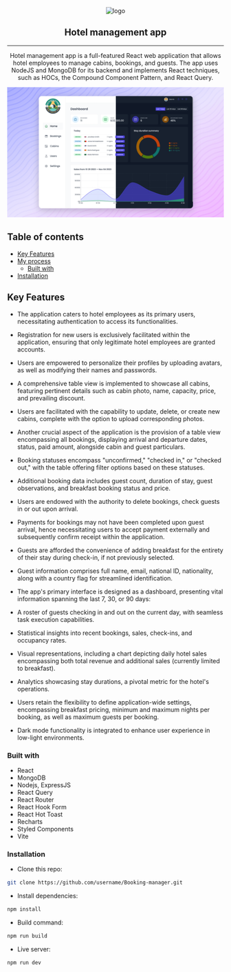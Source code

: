 <div align="center">

  <img src="./logo.png" alt="logo" width="90" height="auto">

  <h2>Hotel management app</h2>

  <hr>

</div>

<!-- Badges -->

<!-- Brief -->
<p align="center">
Hotel management app is a full-featured React web application that allows hotel employees to manage cabins, bookings, and guests. The app uses NodeJS and MongoDB for its backend and implements React techniques, such as HOCs, the Compound Component Pattern, and React Query.
</p>

<!-- Screenshot -->

![Screenshot](./public/Hotel_booking_manager.png)

</a>

## Table of contents

- [Key Features](#key-features)
- [My process](#my-process)
  - [Built with](#built-with)
- [Installation](#installation)

## Key Features

- The application caters to hotel employees as its primary users, necessitating authentication to access its functionalities.

- Registration for new users is exclusively facilitated within the application, ensuring that only legitimate hotel employees are granted accounts.

- Users are empowered to personalize their profiles by uploading avatars, as well as modifying their names and passwords.

- A comprehensive table view is implemented to showcase all cabins, featuring pertinent details such as cabin photo, name, capacity, price, and prevailing discount.

- Users are facilitated with the capability to update, delete, or create new cabins, complete with the option to upload corresponding photos.

- Another crucial aspect of the application is the provision of a table view encompassing all bookings, displaying arrival and departure dates, status, paid amount, alongside cabin and guest particulars.

- Booking statuses encompass "unconfirmed," "checked in," or "checked out," with the table offering filter options based on these statuses.

- Additional booking data includes guest count, duration of stay, guest observations, and breakfast booking status and price.

- Users are endowed with the authority to delete bookings, check guests in or out upon arrival.

- Payments for bookings may not have been completed upon guest arrival, hence necessitating users to accept payment externally and subsequently confirm receipt within the application.

- Guests are afforded the convenience of adding breakfast for the entirety of their stay during check-in, if not previously selected.

- Guest information comprises full name, email, national ID, nationality, along with a country flag for streamlined identification.

- The app's primary interface is designed as a dashboard, presenting vital information spanning the last 7, 30, or 90 days:

- A roster of guests checking in and out on the current day, with seamless task execution capabilities.

- Statistical insights into recent bookings, sales, check-ins, and occupancy rates.

- Visual representations, including a chart depicting daily hotel sales encompassing both total revenue and additional sales (currently limited to breakfast).

- Analytics showcasing stay durations, a pivotal metric for the hotel's operations.

- Users retain the flexibility to define application-wide settings, encompassing breakfast pricing, minimum and maximum nights per booking, as well as maximum guests per booking.

- Dark mode functionality is integrated to enhance user experience in low-light environments.

### Built with

- React
- MongoDB
- Nodejs, ExpressJS
- React Query
- React Router
- React Hook Form
- React Hot Toast
- Recharts
- Styled Components
- Vite

### Installation

- Clone this repo:

```sh
git clone https://github.com/username/Booking-manager.git
```

- Install dependencies:

```sh
npm install
```

- Build command:

```sh
npm run build
```

- Live server:

```sh
npm run dev
```
